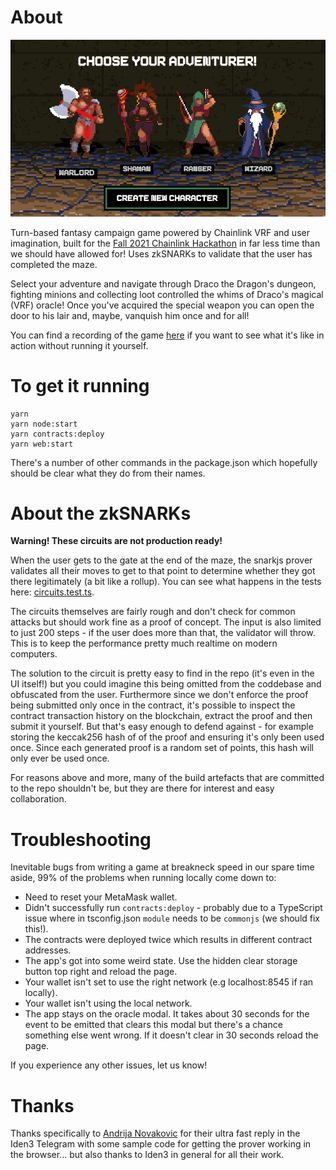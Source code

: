 # About

![](./docs/choose-screen.png)

Turn-based fantasy campaign game powered by Chainlink VRF and user imagination, built for the [Fall 2021 Chainlink Hackathon](https://chain.link/hackathon) in far less time than we should have allowed for! Uses zkSNARKs to validate that the user has completed the maze.

Select your adventure and navigate through Draco the Dragon's dungeon, fighting minions and collecting loot controlled the whims of Draco's magical (VRF) oracle! Once you've acquired the special weapon you can open the door to his lair and, maybe, vanquish him once and for all!

You can find a recording of the game [here](./docs/movie.mp4) if you want to see what it's like in action without running it yourself.

# To get it running

```
yarn
yarn node:start
yarn contracts:deploy
yarn web:start
```

There's a number of other commands in the package.json which hopefully should be clear what they do from their names.

# About the zkSNARKs

**Warning! These circuits are not production ready!**

When the user gets to the gate at the end of the maze, the snarkjs prover validates all their moves to get to that point to determine whether they got there legitimately (a bit like a rollup). You can see what happens in the tests here: [circuits.test.ts](./circuits/circuits.test.ts).

The circuits themselves are fairly rough and don't check for common attacks but should work fine as a proof of concept. The input is also limited to just 200 steps - if the user does more than that, the validator will throw. This is to keep the performance pretty much realtime on modern computers.

The solution to the circuit is pretty easy to find in the repo (it's even in the UI itself!) but you could imagine this being omitted from the coddebase and obfuscated from the user. Furthermore since we don't enforce the proof being submitted only once in the contract, it's possible to inspect the contract transaction history on the blockchain, extract the proof and then submit it yourself. But that's easy enough to defend against - for example storing the keccak256 hash of of the proof and ensuring it's only been used once. Since each generated proof is a random set of points, this hash will only ever be used once.

For reasons above and more, many of the build artefacts that are committed to the repo shouldn't be, but they are there for interest and easy collaboration.

# Troubleshooting

Inevitable bugs from writing a game at breakneck speed in our spare time aside, 99% of the problems when running locally come down to:

- Need to reset your MetaMask wallet.
- Didn't successfully run `contracts:deploy` - probably due to a TypeScript issue where in tsconfig.json `module` needs to be `commonjs` (we should fix this!).
- The contracts were deployed twice which results in different contract addresses.
- The app's got into some weird state. Use the hidden clear storage button top right and reload the page.
- Your wallet isn't set to use the right network (e.g localhost:8545 if ran locally).
- Your wallet isn't using the local network.
- The app stays on the oracle modal. It takes about 30 seconds for the event to be emitted that clears this modal but there's a chance something else went wrong. If it doesn't clear in 30 seconds reload the page.

If you experience any other issues, let us know!

# Thanks

Thanks specifically to [
Andrija Novakovic](https://github.com/akinovak) for their ultra fast reply in the Iden3 Telegram with some sample code for getting the prover working in the browser... but also thanks to Iden3 in general for all their work.